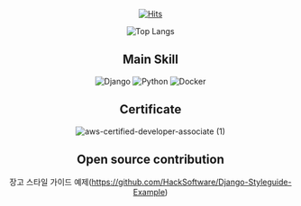 <div align="center">
  
[![Hits](https://hits.seeyoufarm.com/api/count/incr/badge.svg?url=https%3A%2F%2Fgithub.com%2Fkomo3344%2Fhit-counter&count_bg=%2379C83D&title_bg=%23555555&icon=&icon_color=%23E7E7E7&title=hits&edge_flat=false)](https://hits.seeyoufarm.com)

<!--
[![Junyoung's github stats](https://github-readme-stats.vercel.app/api?username=komo3344)](https://github.com/anuraghazra/github-readme-stats)
-->

![Top Langs](https://github-readme-stats.vercel.app/api/top-langs/?username=komo3344&layout=compact&theme=tokyonight)

## Main Skill
![Django](https://img.shields.io/badge/django-%23092E20.svg?style=for-the-badge&logo=django&logoColor=white)
![Python](https://img.shields.io/badge/python-3670A0?style=for-the-badge&logo=python&logoColor=ffdd54)
![Docker](https://img.shields.io/badge/docker-%230db7ed.svg?style=for-the-badge&logo=docker&logoColor=white)

## Certificate  
![aws-certified-developer-associate (1)](https://user-images.githubusercontent.com/33312219/185009724-c1eb8b6c-bf86-47af-9cd3-33309e272ebc.png)


## Open source contribution
장고 스타일 가이드 예제(https://github.com/HackSoftware/Django-Styleguide-Example)
<!--
**komo3344/komo3344** is a ✨ _special_ ✨ repository because its `README.md` (this file) appears on your GitHub profile.

Here are some ideas to get you started:

- 🔭 I’m currently working on ...
- 🌱 I’m currently learning ...
- 👯 I’m looking to collaborate on ...
- 🤔 I’m looking for help with ...
- 💬 Ask me about ...
- 📫 How to reach me: ...
- 😄 Pronouns: ...
- ⚡ Fun fact: ...
-->
